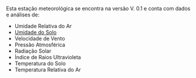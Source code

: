 Esta estação meteorológica se encontra na versão V. 0.1 e conta com dados e análises de:

* Umidade Relativa do Ar
* [Umidade do Solo](/variaveis-ambientais/umidade-do-solo.md)
* Velocidade de Vento
* Pressão Atmosférica
* Radiação Solar
* Índice de Raios Ultravioleta
* Temperatura do Solo
* Temperatura Relativa do Ar



